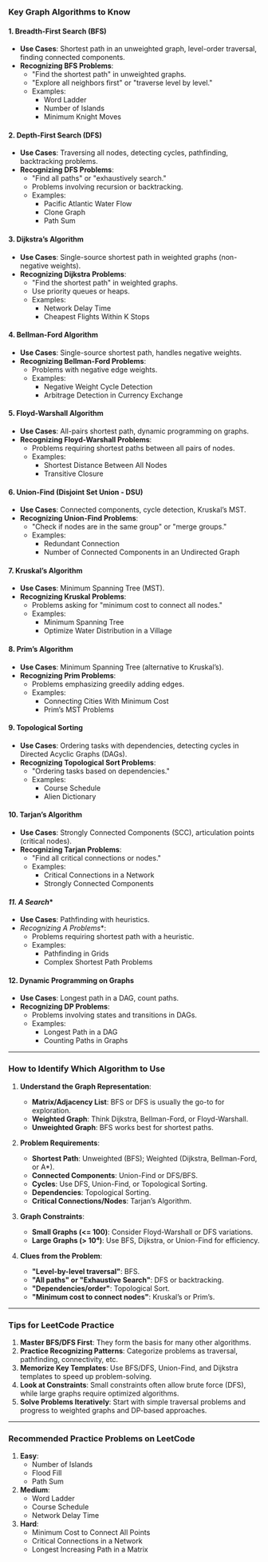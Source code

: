 ### **Key Graph Algorithms to Know**

#### **1. Breadth-First Search (BFS)** 
- **Use Cases**: Shortest path in an unweighted graph, level-order traversal, finding connected components.
- **Recognizing BFS Problems**:
  - "Find the shortest path" in unweighted graphs.
  - "Explore all neighbors first" or "traverse level by level."
  - Examples: 
    - Word Ladder
    - Number of Islands
    - Minimum Knight Moves

#### **2. Depth-First Search (DFS)**
- **Use Cases**: Traversing all nodes, detecting cycles, pathfinding, backtracking problems.
- **Recognizing DFS Problems**:
  - "Find all paths" or "exhaustively search."
  - Problems involving recursion or backtracking.
  - Examples:
    - Pacific Atlantic Water Flow
    - Clone Graph
    - Path Sum

#### **3. Dijkstra’s Algorithm**
- **Use Cases**: Single-source shortest path in weighted graphs (non-negative weights).
- **Recognizing Dijkstra Problems**:
  - "Find the shortest path" in weighted graphs.
  - Use priority queues or heaps.
  - Examples:
    - Network Delay Time
    - Cheapest Flights Within K Stops

#### **4. Bellman-Ford Algorithm**
- **Use Cases**: Single-source shortest path, handles negative weights.
- **Recognizing Bellman-Ford Problems**:
  - Problems with negative edge weights.
  - Examples:
    - Negative Weight Cycle Detection
    - Arbitrage Detection in Currency Exchange

#### **5. Floyd-Warshall Algorithm**
- **Use Cases**: All-pairs shortest path, dynamic programming on graphs.
- **Recognizing Floyd-Warshall Problems**:
  - Problems requiring shortest paths between all pairs of nodes.
  - Examples:
    - Shortest Distance Between All Nodes
    - Transitive Closure

#### **6. Union-Find (Disjoint Set Union - DSU)**
- **Use Cases**: Connected components, cycle detection, Kruskal’s MST.
- **Recognizing Union-Find Problems**:
  - "Check if nodes are in the same group" or "merge groups."
  - Examples:
    - Redundant Connection
    - Number of Connected Components in an Undirected Graph

#### **7. Kruskal’s Algorithm**
- **Use Cases**: Minimum Spanning Tree (MST).
- **Recognizing Kruskal Problems**:
  - Problems asking for "minimum cost to connect all nodes."
  - Examples:
    - Minimum Spanning Tree
    - Optimize Water Distribution in a Village

#### **8. Prim’s Algorithm**
- **Use Cases**: Minimum Spanning Tree (alternative to Kruskal’s).
- **Recognizing Prim Problems**:
  - Problems emphasizing greedily adding edges.
  - Examples:
    - Connecting Cities With Minimum Cost
    - Prim’s MST Problems

#### **9. Topological Sorting**
- **Use Cases**: Ordering tasks with dependencies, detecting cycles in Directed Acyclic Graphs (DAGs).
- **Recognizing Topological Sort Problems**:
  - "Ordering tasks based on dependencies."
  - Examples:
    - Course Schedule
    - Alien Dictionary

#### **10. Tarjan’s Algorithm**
- **Use Cases**: Strongly Connected Components (SCC), articulation points (critical nodes).
- **Recognizing Tarjan Problems**:
  - "Find all critical connections or nodes."
  - Examples:
    - Critical Connections in a Network
    - Strongly Connected Components

#### **11. A* Search**
- **Use Cases**: Pathfinding with heuristics.
- **Recognizing A* Problems**:
  - Problems requiring shortest path with a heuristic.
  - Examples:
    - Pathfinding in Grids
    - Complex Shortest Path Problems

#### **12. Dynamic Programming on Graphs**
- **Use Cases**: Longest path in a DAG, count paths.
- **Recognizing DP Problems**:
  - Problems involving states and transitions in DAGs.
  - Examples:
    - Longest Path in a DAG
    - Counting Paths in Graphs

---

### **How to Identify Which Algorithm to Use**

1. **Understand the Graph Representation**:
   - **Matrix/Adjacency List**: BFS or DFS is usually the go-to for exploration.
   - **Weighted Graph**: Think Dijkstra, Bellman-Ford, or Floyd-Warshall.
   - **Unweighted Graph**: BFS works best for shortest paths.

2. **Problem Requirements**:
   - **Shortest Path**: Unweighted (BFS); Weighted (Dijkstra, Bellman-Ford, or A*).
   - **Connected Components**: Union-Find or DFS/BFS.
   - **Cycles**: Use DFS, Union-Find, or Topological Sorting.
   - **Dependencies**: Topological Sorting.
   - **Critical Connections/Nodes**: Tarjan’s Algorithm.

3. **Graph Constraints**:
   - **Small Graphs (<= 100)**: Consider Floyd-Warshall or DFS variations.
   - **Large Graphs (> 10⁴)**: Use BFS, Dijkstra, or Union-Find for efficiency.

4. **Clues from the Problem**:
   - **"Level-by-level traversal"**: BFS.
   - **"All paths" or "Exhaustive Search"**: DFS or backtracking.
   - **"Dependencies/order"**: Topological Sort.
   - **"Minimum cost to connect nodes"**: Kruskal’s or Prim’s.

---

### **Tips for LeetCode Practice**
1. **Master BFS/DFS First**: They form the basis for many other algorithms.
2. **Practice Recognizing Patterns**: Categorize problems as traversal, pathfinding, connectivity, etc.
3. **Memorize Key Templates**: Use BFS/DFS, Union-Find, and Dijkstra templates to speed up problem-solving.
4. **Look at Constraints**: Small constraints often allow brute force (DFS), while large graphs require optimized algorithms.
5. **Solve Problems Iteratively**: Start with simple traversal problems and progress to weighted graphs and DP-based approaches.

---

### **Recommended Practice Problems on LeetCode**
1. **Easy**:
   - Number of Islands
   - Flood Fill
   - Path Sum
2. **Medium**:
   - Word Ladder
   - Course Schedule
   - Network Delay Time
3. **Hard**:
   - Minimum Cost to Connect All Points
   - Critical Connections in a Network
   - Longest Increasing Path in a Matrix
